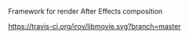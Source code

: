 Framework for render After Effects composition

https://travis-ci.org/irov/libmovie.svg?branch=master
